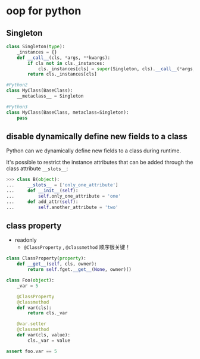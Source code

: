 

# oop for python

## Singleton 

```python
class Singleton(type):
    _instances = {}
    def __call__(cls, *args, **kwargs):
        if cls not in cls._instances:
            cls._instances[cls] = super(Singleton, cls).__call__(*args, **kwargs)
        return cls._instances[cls]

#Python2
class MyClass(BaseClass):
    __metaclass__ = Singleton

#Python3
class MyClass(BaseClass, metaclass=Singleton):
    pass
```


## disable dynamically define new fields to a class 

Python can we dynamically define new fields to a class during runtime. 

It's possible to restrict the instance attributes that can be added through the class attribute `__slots__`:

```python
>>> class B(object):
...     __slots__ = ['only_one_attribute']
...     def __init__(self):
...         self.only_one_attribute = 'one'
...     def add_attr(self):
...         self.another_attribute = 'two'
```


## class property 

 - readonly 
	- `@ClassProperty` , `@classmethod` 顺序很关键！ 

```python
class ClassProperty(property):
    def __get__(self, cls, owner):
        return self.fget.__get__(None, owner)()

class Foo(object):
    _var = 5

    @ClassProperty
    @classmethod
    def var(cls):
        return cls._var

    @var.setter
    @classmethod
    def var(cls, value):
        cls._var = value

assert foo.var == 5
```

